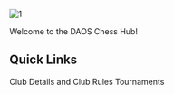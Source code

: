 ![1](https://raw.githubusercontent.com/TiltedAngle/tiltedangle.github.io/main/images/Screenshot%202022-10-11%20at%2020.18.54.png)

Welcome to the DAOS Chess Hub!

## Quick Links

Club Details and Club Rules
Tournaments
